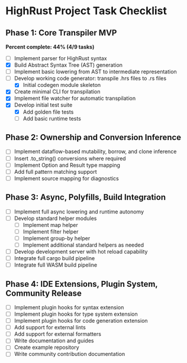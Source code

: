 # HighRust Project Task Checklist

## Phase 1: Core Transpiler MVP

**Percent complete: 44% (4/9 tasks)**

- [ ] Implement parser for HighRust syntax
- [x] Build Abstract Syntax Tree (AST) generation
- [ ] Implement basic lowering from AST to intermediate representation
- [ ] Develop working code generator: transpile .hrs files to .rs files
  - [x] Initial codegen module skeleton
- [x] Create minimal CLI for transpilation
- [x] Implement file watcher for automatic transpilation
- [x] Develop initial test suite
  - [x] Add golden file tests
  - [ ] Add basic runtime tests

## Phase 2: Ownership and Conversion Inference

- [ ] Implement dataflow-based mutability, borrow, and clone inference
- [ ] Insert .to_string() conversions where required
- [ ] Implement Option and Result type mapping
- [ ] Add full pattern matching support
- [ ] Implement source mapping for diagnostics

## Phase 3: Async, Polyfills, Build Integration

- [ ] Implement full async lowering and runtime autonomy
- [ ] Develop standard helper modules
  - [ ] Implement map helper
  - [ ] Implement filter helper
  - [ ] Implement group-by helper
  - [ ] Implement additional standard helpers as needed
- [ ] Develop development server with hot reload capability
- [ ] Integrate full cargo build pipeline
- [ ] Integrate full WASM build pipeline

## Phase 4: IDE Extensions, Plugin System, Community Release

- [ ] Implement plugin hooks for syntax extension
- [ ] Implement plugin hooks for type system extension
- [ ] Implement plugin hooks for code generation extension
- [ ] Add support for external lints
- [ ] Add support for external formatters
- [ ] Write documentation and guides
- [ ] Create example repository
- [ ] Write community contribution documentation